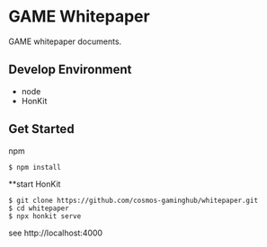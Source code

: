 # GAME Whitepaper

GAME whitepaper documents.


## Develop Environment
- node
- HonKit

## Get Started


npm

```
$ npm install
```

**start HonKit

```
$ git clone https://github.com/cosmos-gaminghub/whitepaper.git
$ cd whitepaper
$ npx honkit serve
```

see http://localhost:4000
